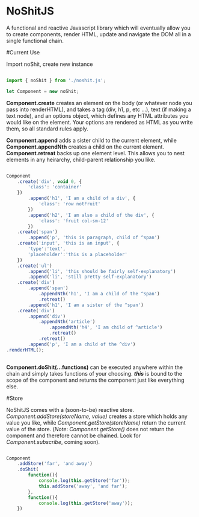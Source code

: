 # NoShitJS

A functional and reactive Javascript library which will eventually allow you to create components, render HTML, update and navigate the DOM all in a single functional chain. 

#Current Use

Import noShit, create new instance

```javascript

import { noShit } from './noshit.js';

let Component = new noShit;

```
**Component.create** creates an element on the body (or whatever node you pass into renderHTML), and takes a tag (div, h1, p, etc ...), text (if making a text node), and an options object, which defines any HTML attributes you would like on the element. Your options are rendered as HTML as you write them, so all standard rules apply.

**Component.append** adds a sister child to the current element, while **Component.appendNth** creates a child on the current element. **Component.retreat** backs up one element level. This allows you to nest elements in any heirarchy, child-parent relationship you like.

```javascript

Component
    .create('div', void 0, {
        'class': 'container'
    })
        .append('h1', 'I am a child of a div', {
            'class': 'row notFruit'
        })
        .append('h2', 'I am also a child of the div', {
            'class': 'fruit col-sm-12'
        })
    .create('span')
        .append('p', 'this is paragraph, child of ^span')
    .create('input', 'this is an input', {
        'type':'text',
        'placeholder':'this is a placeholder'
    })
    .create('ul')
        .append('li', 'this should be fairly self-explanatory')
        .append('li', 'still pretty self-explanatory')
    .create('div')
        .append('span')
            .appendNth('h1', 'I am a child of the ^span')
            .retreat()
        .append('h1', 'I am a sister of the ^span')
    .create('div')
        .append('div')
            .appendNth('article')
                .appendNth('h4', 'I am child of ^article')
                .retreat()
            .retreat()
        .append('p', 'I am a child of the ^div')
.renderHTML();
    
```
**Component.doShit(...functions)** can be executed anywhere within the chain and simply takes functions of your choosing. ***this*** is bound to the scope of the component and returns the component just like everything else. 

#Store

NoShitJS comes with a (soon-to-be) reactive store. *Component.addStore(storeName, value)* creates a store which holds any value you like, while *Component.getStore(storeName)* return the current value of the store. (*Note*: *Component.getStore()* does not return the component and therefore cannot be chained. Look for *Component.subscribe*, coming soon).

```javascript

Component
    .addStore('far', 'and away')
    .doShit(
        function(){
            console.log(this.getStore('far'));
            this.addStore('away', 'and far');
        }, 
        function(){
            console.log(this.getStore('away'));
    })
```
